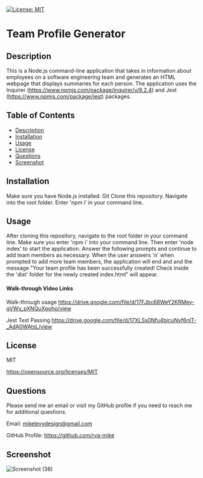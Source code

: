 
  [![License: MIT](https://img.shields.io/badge/License-MIT-yellow.svg)](https://opensource.org/licenses/MIT)

  # Team Profile Generator

  ## Description
  This is a Node.js command-line application that takes in information about employees on a software engineering team and generates an HTML webpage that displays summaries for each person. The application uses the Inquirer (https://www.npmjs.com/package/inquirer/v/8.2.4) and Jest (https://www.npmjs.com/package/jest) packages. 

  ## Table of Contents
  * [Description](#description)
  * [Installation](#installation)
  * [Usage](#usage)
  * [License](#license)
  * [Questions](#questions)
  * [Screenshot](#screenshot)

  ## Installation
  Make sure you have Node.js installed. Git Clone this repository. Navigate into the root folder. Enter 'npm i' in your command line.

  ## Usage
  After cloning this repository, navigate to the root folder in your command line. Make sure you enter 'npm i' into your command line. Then enter 'node index' to start the application. Answer the following prompts and continue to add team members as necessary. When the user answers 'n' when prompted to add more team members, the application will end and and the message "Your team profile has been successfully created! Check inside the 'dist' folder for the newly created index.html" will appear.
  
  #### Walk-through Video Links
  
  Walk-through usage
  https://drive.google.com/file/d/17FJbc68WeY2KRMey-qVWv_pXNQuXpoho/view
  
  Jest Test Passing
  https://drive.google.com/file/d/17XLSs0Nfu4bicuNyf6nIT-_AdA0WAtsL/view

  ## License
  MIT

  https://opensource.org/licenses/MIT


  ## Questions
  Please send me an email or visit my GitHub profile if you need to reach me for additional questions.

  Email: mikelevydesign@gmail.com

  GitHub Profile: https://github.com/rva-mike

  ## Screenshot
  
  ![Screenshot (38)](https://user-images.githubusercontent.com/105617274/182691396-183022d8-abb9-496b-82aa-b22ae80cc004.png)


